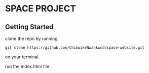 # SPACE PROJECT



## Getting Started
clone the repo by running
```
git clone https://github.com/ChibuikeNwankwod/space-website.git
```
on your terminal.

run the index.html file

